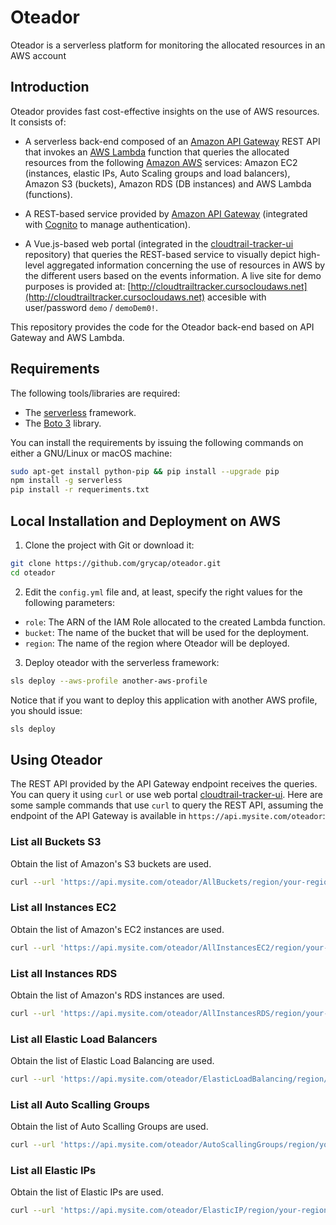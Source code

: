 # Oteador

Oteador is a serverless platform for monitoring the allocated resources in an AWS account

## Introduction

Oteador provides fast cost-effective insights on the use of AWS resources. It consists of:

* A serverless back-end composed of an [Amazon API Gateway](https://aws.amazon.com/api-gateway/) REST API that invokes an [AWS Lambda](https://aws.amazon.com/lambda) function that queries the allocated resources from the following [Amazon AWS](https://aws.amazon.com) services: Amazon EC2 (instances, elastic IPs, Auto Scaling groups and load balancers), Amazon S3 (buckets), Amazon RDS (DB instances) and AWS Lambda (functions).

* A REST-based service provided by [Amazon API Gateway](https://aws.amazon.com/api-gateway/) (integrated with [Cognito](https://aws.amazon.com/cognito) to manage authentication).

* A Vue.js-based web portal (integrated in the [cloudtrail-tracker-ui](https://github.com/grycap/cloudtrail-tracker-ui) repository) that queries the REST-based service to visually depict high-level aggregated information concerning the use of resources in AWS by the different users based on the events information. A live site for demo purposes is provided at: [http://cloudtrailtracker.cursocloudaws.net](http://cloudtrailtracker.cursocloudaws.net) accesible with user/password `demo` / `demoDem0!`.

This repository provides the code for the Oteador back-end based on API Gateway and AWS Lambda.
## Requirements

The following tools/libraries are required:

- The [serverless](https://serverless.com/) framework.
- The [Boto 3](http://boto3.readthedocs.io/en/latest/) library.

You can install the requirements by issuing the following commands on either a GNU/Linux or macOS machine:

```sh
sudo apt-get install python-pip && pip install --upgrade pip
npm install -g serverless
pip install -r requeriments.txt
```
## Local Installation and Deployment on AWS

1. Clone the project with Git or download it:

```sh
git clone https://github.com/grycap/oteador.git
cd oteador
```

2. Edit the `config.yml` file and, at least, specify the right values for the following parameters:

* `role`: The ARN of the IAM Role allocated to the created Lambda function.
* `bucket`: The name of the bucket that will be used for the deployment.
* `region`: The name of the region where Oteador will be deployed.


3. Deploy oteador with the serverless framework:

```sh
sls deploy --aws-profile another-aws-profile
```

Notice that if you want to deploy this application with another AWS profile, you should issue:

```sh
sls deploy 
```

## Using Oteador

The REST API provided by the API Gateway endpoint receives the queries. You can query it using `curl` or use web portal [cloudtrail-tracker-ui](https://github.com/grycap/cloudtrail-tracker-ui). Here are some sample commands that use `curl` to query the REST API, assuming the endpoint of the API Gateway is available in `https://api.mysite.com/oteador`:

### List all Buckets S3

Obtain the list of Amazon's S3 buckets are used.

```sh
curl --url 'https://api.mysite.com/oteador/AllBuckets/region/your-region'
```

### List all Instances EC2

Obtain the list of Amazon's EC2 instances are used.

```sh
curl --url 'https://api.mysite.com/oteador/AllInstancesEC2/region/your-region'
```

### List all Instances RDS

Obtain the list of Amazon's RDS instances are used.

```sh
curl --url 'https://api.mysite.com/oteador/AllInstancesRDS/region/your-region'
```

### List all Elastic Load Balancers

Obtain the list of Elastic Load Balancing are used.

```sh
curl --url 'https://api.mysite.com/oteador/ElasticLoadBalancing/region/your-region'
```

### List all Auto Scalling Groups

Obtain the list of Auto Scalling Groups are used.

```sh
curl --url 'https://api.mysite.com/oteador/AutoScallingGroups/region/your-region'
```

### List all Elastic IPs

Obtain the list of Elastic IPs are used.

```sh
curl --url 'https://api.mysite.com/oteador/ElasticIP/region/your-region'
```
